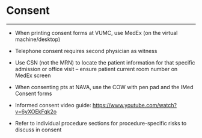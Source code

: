 # Consent

---

- When printing consent forms at VUMC, use MedEx (on the virtual
    machine/desktop)

- Telephone consent requires second physician as witness

- Use CSN (not the MRN) to locate the patient information for that
    specific admission or office visit – ensure patient current room
    number on MedEx screen

- When consenting pts at NAVA, use the COW with pen pad and the IMed
    Consent forms

- Informed consent video guide:
    <https://www.youtube.com/watch?v=6yXOEkFqk2o>

- Refer to individual procedure sections for procedure-specific risks
    to discuss in consent
